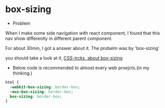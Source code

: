 # box-sizing

* Problem

When I make some side navigation with react component, I found that this nav show differently in different parent component.

For about 30min, I got a answer about it. The probelm was by 'box-sizing'

you should take a look at it, [CSS-trcks, about box-sizing](https://css-tricks.com/box-sizing/)

* Below code is recommended to almost every web proejcts.(in my thinking.)

```css
html {
  -webkit-box-sizing: border-box;
  -moz-box-sizing: border-box;
  box-sizing: border-box;
}
```